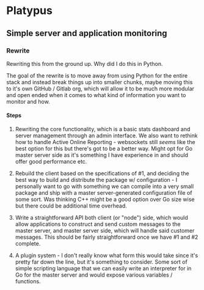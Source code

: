 # Platypus
## Simple server and application monitoring


### Rewrite 

Rewriting this from the ground up. Why did I do this in Python.

The goal of the rewrite is to move away from using Python for the entire stack 
and instead break things up into smaller chunks, maybe moving this to it's own
GitHub / Gitlab org, which will allow it to be much more modular and open ended
when it comes to what kind of information you want to monitor and how.

#### Steps

1. Rewriting the core functionality, which is a basic stats dashboard
and server management through an admin interface. We also want to rethink how to
handle Active Online Reporting - websockets still _seems_ like the best option
for this but there's got to be a better way. Might opt for Go master server
side as it's something I have experience in and should offer good performance etc.

2. Rebuild the client based on the specifications of #1, and deciding the best
way to build and distribute the package w/ configuration - I personally want to
go with something we can compile into a very small package and ship with a
master server-generated configuration file of some sort. Was thinking C++ might
be a good option over Go size wise but there could be additional time overhead.

3. Write a straightforward API both client (or "node") side, which would allow
applications to construct and send custom messages to the master server, and
master server side, which will handle said customer messages. This should be fairly
straightforward once we have #1 and #2 complete.

4. A plugin system - I don't really know what form this would take since it's pretty
far down the line, but it's something to consider. Some sort of simple scripting
language that we can easily write an interpreter for in Go for the master server and
would expose various variables / functions.